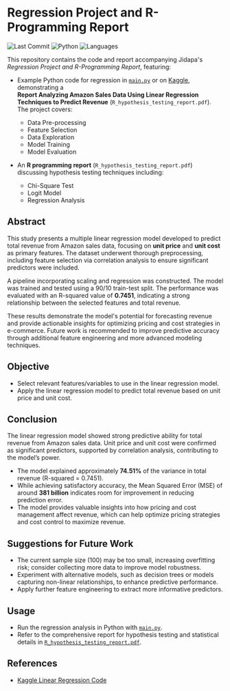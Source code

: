 # Regression Project and R-Programming Report
![Last Commit](https://img.shields.io/github/last-commit/JPP-J/regression_project?style=flat-square)
![Python](https://img.shields.io/badge/Python-100%25-blue?style=flat-square)
![Languages](https://img.shields.io/github/languages/count/JPP-J/regression_project?style=flat-square)

This repository contains the code and report accompanying Jidapa's *Regression Project and R-Programming Report*, featuring:

- Example Python code for regression in [`main.py`](main.py) or on [Kaggle](https://kaggle.com/code/jidapapooljan/linear-regression), demonstrating a  
  **Report Analyzing Amazon Sales Data Using Linear Regression Techniques to Predict Revenue** (`R_hypothesis_testing_report.pdf`).  
  The project covers:
  - Data Pre-processing
  - Feature Selection
  - Data Exploration
  - Model Training
  - Model Evaluation

- An **R programming report** (`R_hypothesis_testing_report.pdf`) discussing hypothesis testing techniques including:
  - Chi-Square Test
  - Logit Model
  - Regression Analysis

## Abstract

This study presents a multiple linear regression model developed to predict total revenue from Amazon sales data, focusing on **unit price** and **unit cost** as primary features. The dataset underwent thorough preprocessing, including feature selection via correlation analysis to ensure significant predictors were included.

A pipeline incorporating scaling and regression was constructed. The model was trained and tested using a 90/10 train-test split. The performance was evaluated with an R-squared value of **0.7451**, indicating a strong relationship between the selected features and total revenue.

These results demonstrate the model's potential for forecasting revenue and provide actionable insights for optimizing pricing and cost strategies in e-commerce. Future work is recommended to improve predictive accuracy through additional feature engineering and more advanced modeling techniques.



## Objective

- Select relevant features/variables to use in the linear regression model.
- Apply the linear regression model to predict total revenue based on unit price and unit cost.



## Conclusion

The linear regression model showed strong predictive ability for total revenue from Amazon sales data. Unit price and unit cost were confirmed as significant predictors, supported by correlation analysis, contributing to the model’s power.

- The model explained approximately **74.51%** of the variance in total revenue (R-squared = 0.7451).
- While achieving satisfactory accuracy, the Mean Squared Error (MSE) of around **381 billion** indicates room for improvement in reducing prediction error.
- The model provides valuable insights into how pricing and cost management affect revenue, which can help optimize pricing strategies and cost control to maximize revenue.



## Suggestions for Future Work

- The current sample size (100) may be too small, increasing overfitting risk; consider collecting more data to improve model robustness.
- Experiment with alternative models, such as decision trees or models capturing non-linear relationships, to enhance predictive performance.
- Apply further feature engineering to extract more informative predictors.



## Usage

- Run the regression analysis in Python with [`main.py`](main.py).
- Refer to the comprehensive report for hypothesis testing and statistical details in [`R_hypothesis_testing_report.pdf`](R_hypothesis_testing_report.pdf).



## References

- [Kaggle Linear Regression Code](https://kaggle.com/code/jidapapooljan/linear-regression)


